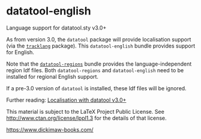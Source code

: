 # datatool-english
Language support for datatool.sty v3.0+

As from version 3.0, the `datatool` package will provide
localisation support (via the [`tracklang`](https://ctan.org/pkg/tracklang) package).
This `datatool-english` bundle provides support for English.

Note that the [`datatool-regions`](https://github.com/nlct/datatool-regions)
bundle provides the language-independent region ldf files. Both
`datatool-regions` and `datatool-english` need to be installed for
regional English support.

If a pre-3.0 version of `datatool` is installed, these ldf files
will be ignored.

Further reading: [Localisation with datatool v3.0+](https://www.dickimaw-books.com/latex/tracklang/datatool-locale.shtml)

This material is subject to the LaTeX Project Public License.
See http://www.ctan.org/license/lppl1.3 for the details of that license.

https://www.dickimaw-books.com/
